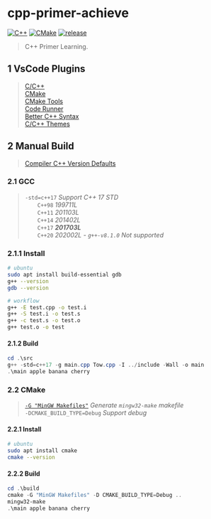 # cpp-primer-achieve

[![C++](https://img.shields.io/badge/C++-17-brightgreen.svg?style=flat&logo=cplusplus)](https://isocpp.org)
[![CMake](https://img.shields.io/badge/CMake-3.10-brightgreen.svg?style=flat&logo=cmake)](https://cmake.org/cmake/help/v3.10)
[![release](https://img.shields.io/badge/release-1.1.0-blue.svg)](https://github.com/aaric/cpp-primer-achieve/releases)

> C++ Primer Learning.

## 1 VsCode Plugins

> [C/C++](https://marketplace.visualstudio.com/items?itemName=ms-vscode.cpptools)  
> [CMake](https://marketplace.visualstudio.com/items?itemName=twxs.cmake)  
> [CMake Tools](https://marketplace.visualstudio.com/items?itemName=ms-vscode.cmake-tools)  
> [Code Runner](https://marketplace.visualstudio.com/items?itemName=formulahendry.code-runner)  
> [Better C++ Syntax](https://marketplace.visualstudio.com/items?itemName=jeff-hykin.better-cpp-syntax)  
> [C/C++ Themes](https://marketplace.visualstudio.com/items?itemName=ms-vscode.cpptools-themes)

## 2 Manual Build

> [Compiler C++ Version Defaults](https://gist.github.com/ax3l/53db9fa8a4f4c21ecc5c4100c0d93c94)

### 2.1 GCC

> `-std=c++17` *Support C++ 17 STD*  
> &emsp;&emsp;`C++98` *199711L*  
> &emsp;&emsp;`C++11` *201103L*  
> &emsp;&emsp;`C++14` *201402L*  
> &emsp;&emsp;`C++17` ***201703L***  
> &emsp;&emsp;`C++20` *202002L - `g++-v8.1.0` Not supported*

### 2.1.1 Install

```bash
# ubuntu
sudo apt install build-essential gdb
g++ --version
gdb --version

# workflow
g++ -E test.cpp -o test.i
g++ -S test.i -o test.s
g++ -c test.s -o test.o
g++ test.o -o test
```

#### 2.1.2 Build

```powershell
cd .\src
g++ -std=c++17 -g main.cpp Tow.cpp -I ../include -Wall -o main
.\main apple banana cherry
```

### 2.2 CMake

> [`-G "MinGW Makefiles"`](https://cmake.org/cmake/help/v2.8.12/cmake.html#section_Generators) *Generate `mingw32-make` makefile*  
> `-DCMAKE_BUILD_TYPE=Debug` *Support debug*

#### 2.2.1 Install

```bash
# ubuntu
sudo apt install cmake
cmake --version
```

#### 2.2.2 Build

```powershell
cd .\build
cmake -G "MinGW Makefiles" -D CMAKE_BUILD_TYPE=Debug ..
mingw32-make
.\main apple banana cherry
```
